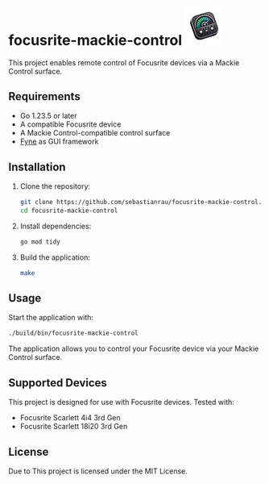 # focusrite-mackie-control  <img src="logo.png" width="15%" height="15%"> 

This project enables remote control of Focusrite devices via a Mackie Control surface.

## Requirements

- Go 1.23.5 or later
- A compatible Focusrite device
- A Mackie Control-compatible control surface
- [Fyne](https://fyne.io/) as GUI framework

## Installation

1. Clone the repository:
   
   ```bash
   git clone https://github.com/sebastianrau/focusrite-mackie-control.git
   cd focusrite-mackie-control
   ```

2. Install dependencies:
   
   ```bash
   go mod tidy
   ```

3. Build the application:
   
   ```bash
   make
   ```

## Usage

Start the application with:

```bash
./build/bin/focusrite-mackie-control
```

The application allows you to control your Focusrite device via your Mackie Control surface.

## Supported Devices

This project is designed for use with Focusrite devices. Tested with:
- Focusrite Scarlett 4i4 3rd Gen
- Focusrite Scarlett 18i20 3rd Gen

## License

Due to 
This project is licensed under the MIT License.

